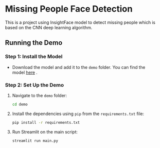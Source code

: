 # Missing People Face Detection
This is a project using InsightFace model to detect missing people which is based on the CNN deep learning algorithm.

## Running the Demo

### Step 1: Install the Model
- Download the model and add it to the `demo` folder. You can find the model <a href="https://drive.google.com/file/d/1FPldzmZ6jHfaC-R-jLkxvQRP-cLgxjCT/view" target="_blank">here</a>
.

### Step 2: Set Up the Demo
1. Navigate to the `demo` folder:
   ```bash
   cd demo

2. Install the dependencies using `pip` from the `requirements.txt` file:
   ```bash
   pip install -r requirements.txt

3. Run Streamlit on the main script:
   ```bash
   streamlit run main.py